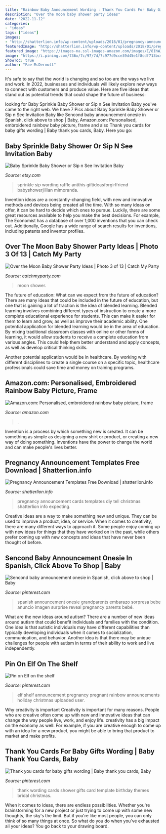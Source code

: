 ```yaml
---
title: "Rainbow Baby Announcement Wording : Thank You Cards For Baby Gifts Wording"
description: "Over the moon baby shower party ideas"
date: "2022-11-12"
categories:
- "ideas"
tags: ["ideas"]
images:
- "http://shatterlion.info/wp-content/uploads/2018/01/pregnancy-announcement-templates-free-download-free-pregnancy-announcement-cards.jpg"
featuredImage: "http://shatterlion.info/wp-content/uploads/2018/01/pregnancy-announcement-templates-free-download-free-pregnancy-announcement-cards.jpg"
featured_image: "https://images-na.ssl-images-amazon.com/images/I/81hWJPuoFJL._SL1500_.jpg"
image: "https://i.pinimg.com/736x/7c/97/7d/7c977d9cce39d45e1f8cdf713bc47d59.jpg"
ShowToc: true
author: "Fae McDermott"
---
```



It's safe to say that the world is changing and so too are the ways we live and work. In 2022, businesses and individuals will likely explore new ways to connect with customers and produce value. Here are five ideas that stand out as potential trends that could shape the future of business:

	

		
looking for Baby Sprinkle Baby Shower or Sip n See Invitation Baby you've came to the right web. We have 7 Pics about Baby Sprinkle Baby Shower or Sip n See Invitation Baby like Sencond baby announcement onesie in Spanish, click above to shop | Baby, Amazon.com: Personalised, embroidered rainbow baby picture, frame and also Thank you cards for baby gifts wording | Baby thank you cards, Baby. Here you go:
		
    
## Baby Sprinkle Baby Shower Or Sip N See Invitation Baby

<img loading=lazy src="https://img1.etsystatic.com/005/0/6828079/il_fullxfull.362442105_g6jz.jpg" onerror="this.onerror=null;this.src='https://tse1.mm.bing.net/th?id=OIP.e8upUYW7xg7AW64G3zSmHQHaKX&amp;pid=15.1';" alt="Baby Sprinkle Baby Shower or Sip n See Invitation Baby">

_Source: etsy.com_

>sprinkle sip wording raffle antthis giftideasforgirlfriend babyshowerjillian mimoranda. 

	

Invention ideas are a constantly-changing field, with new and innovative methods and devices being created all the time. With so many ideas on offer, it can be hard to decide which ones to pursue. Luckily, there are some great resources available to help you make the best decisions. For example, The Economist has a database of over 1,000 inventions that you can check out. Additionally, Google has a wide range of search results for inventions, including patents and inventor profiles.

    
## Over The Moon Baby Shower Party Ideas | Photo 3 Of 13 | Catch My Party

<img loading=lazy src="https://photos-cdn.catchmyparty.com/PL/photos/0252/8795/58380786_388858455049929_7219085484721438720_n.jpg" onerror="this.onerror=null;this.src='https://tse1.mm.bing.net/th?id=OIP.clOOw3QBI-s3mU7pUeSpBQHaJ4&amp;pid=15.1';" alt="Over the Moon Baby Shower Party Ideas | Photo 3 of 13 | Catch My Party">

_Source: catchmyparty.com_

>moon shower. 

	

The future of education: What can we expect from the future of education?
There are many ideas that could be included in the future of education, but one that is gaining a lot of traction is the idea of blended learning. Blended learning involves combining different types of instruction to create a more complete educational experience for students. This can make it easier for them to learn and grow, as well as improve their academic ability.
One potential application for blended learning would be in the area of education. By mixing traditional classroom classes with online or other forms of learning, it would allow students to receive a complete education from various angles. This could help them better understand and apply concepts, as well as develop critical thinking skills.

Another potential application would be in healthcare. By working with different disciplines to create a single course on a specific topic, healthcare professionals could save time and money on training programs.

    
## Amazon.com: Personalised, Embroidered Rainbow Baby Picture, Frame

<img loading=lazy src="https://images-na.ssl-images-amazon.com/images/I/81hWJPuoFJL._SL1500_.jpg" onerror="this.onerror=null;this.src='https://tse1.mm.bing.net/th?id=OIP.P9GUEQLQxnE4MeUSpPwbpQHaJ4&amp;pid=15.1';" alt="Amazon.com: Personalised, embroidered rainbow baby picture, frame">

_Source: amazon.com_

>. 

	

Invention is a process by which something new is created. It can be something as simple as designing a new shirt or product, or creating a new way of doing something. Inventions have the power to change the world and can make people's lives better.

    
## Pregnancy Announcement Templates Free Download | Shatterlion.info

<img loading=lazy src="http://shatterlion.info/wp-content/uploads/2018/01/pregnancy-announcement-templates-free-download-free-pregnancy-announcement-cards.jpg" onerror="this.onerror=null;this.src='https://tse3.mm.bing.net/th?id=OIP.kVl8V0eL4HqMWlhg4Pxc5AHaKl&amp;pid=15.1';" alt="Pregnancy Announcement Templates Free Download | shatterlion.info">

_Source: shatterlion.info_

>pregnancy announcement cards templates diy tell christmas shatterlion info expecting. 

	

Creative ideas are a way to make something new and unique. They can be used to improve a product, idea, or service. When it comes to creativity, there are many different ways to approach it. Some people enjoy coming up with new ideas for things that they have worked on in the past, while others prefer coming up with new concepts and ideas that have never been thought of before.

    
## Sencond Baby Announcement Onesie In Spanish, Click Above To Shop | Baby

<img loading=lazy src="https://i.pinimg.com/736x/7c/97/7d/7c977d9cce39d45e1f8cdf713bc47d59.jpg" onerror="this.onerror=null;this.src='https://tse2.mm.bing.net/th?id=OIP.6LCRKM_1ofZhk8K8-0K2zgHaLs&amp;pid=15.1';" alt="Sencond baby announcement onesie in Spanish, click above to shop | Baby">

_Source: pinterest.com_

>spanish announcement onesie grandparents embarazo sorpresa bebe anuncio imagen surprise reveal pregnancy parents bebé. 

	

What are the new ideas around autism?
There are a number of new ideas around autism that could benefit individuals and families with the condition. One idea is that autistic individuals may have different capabilities than typically developing individuals when it comes to socialization, communication, and behavior. Another idea is that there may be unique challenges for people with autism in terms of their ability to work and live independently.

    
## Pin On Elf On The Shelf

<img loading=lazy src="https://i.pinimg.com/originals/73/a2/dc/73a2dc52eeda8fee512ad429e0d081ff.jpg" onerror="this.onerror=null;this.src='https://tse1.mm.bing.net/th?id=OIP.TTMWdgJsGXZVCWSYQRDZZgHaJ4&amp;pid=15.1';" alt="Pin on Elf on the shelf">

_Source: pinterest.com_

>elf shelf announcement pregnancy pregnant rainbow announcements holiday christmas uploaded user. 

	

Why creativity is important
Creativity is important for many reasons. People who are creative often come up with new and innovative ideas that can change the way people live, work, and enjoy life. creativity has a big impact on the economy as well. For example, if you are creative enough to come up with an idea for a new product, you might be able to bring that product to market and make profits.

    
## Thank You Cards For Baby Gifts Wording | Baby Thank You Cards, Baby

<img loading=lazy src="https://i.pinimg.com/736x/15/b0/1d/15b01d762c2160544d0dff018518f63a--thank-you-card-wording-thank-you-card-template.jpg" onerror="this.onerror=null;this.src='https://tse1.mm.bing.net/th?id=OIP.Ur_7eq-mShrUfF3Pmk_VpgHaFR&amp;pid=15.1';" alt="Thank you cards for baby gifts wording | Baby thank you cards, Baby">

_Source: pinterest.com_

>thank wording cards shower gifts card template birthday themes bridal christmas. 

	

When it comes to ideas, there are endless possibilities. Whether you're brainstorming for a new project or just trying to come up with some new thoughts, the sky's the limit. But if you're like most people, you can only think of so many things at once. So what do you do when you've exhausted all your ideas? You go back to your drawing board.

